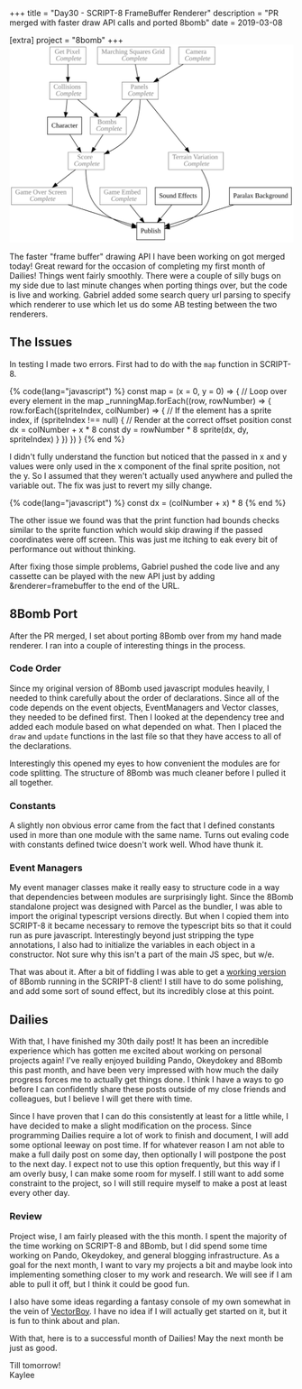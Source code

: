 +++
title = "Day30 - SCRIPT-8 FrameBuffer Renderer"
description = "PR merged with faster draw API calls and ported 8bomb"
date = 2019-03-08

[extra]
project = "8bomb"
+++
![Todo](./todo.svg)

The faster "frame buffer" drawing API I have been working on got merged today!
Great reward for the occasion of completing my first month of Dailies! Things
went fairly smoothly. There were a couple of silly bugs on my side due to last
minute changes when porting things over, but the code is live and working.
Gabriel added some search query url parsing to specify which renderer to use
which let us do some AB testing between the two renderers.

## The Issues

In testing I made two errors. First had to do with the `map` function in
SCRIPT-8. 

{% code(lang="javascript") %}
  const map = (x = 0, y = 0) => {
    // Loop over every element in the map
    _runningMap.forEach((row, rowNumber) => {
      row.forEach((spriteIndex, colNumber) => {
        // If the element has a sprite index,
        if (spriteIndex !== null) {
          // Render at the correct offset position
          const dx = colNumber + x * 8
          const dy = rowNumber * 8
          sprite(dx, dy, spriteIndex)
        }
      })
    })
  }
{% end %}

I didn't fully understand the function but noticed that the passed in
x and y values were only used in the x component of the final sprite position,
not the y. So I assumed that they weren't actually used anywhere and pulled the
variable out. The fix was just to revert my silly change.

{% code(lang="javascript") %}
const dx = (colNumber + x) * 8
{% end %}

The other issue we found was that the print function had bounds checks similar
to the sprite function which would skip drawing if the passed coordinates were
off screen. This was just me itching to eak every bit of performance out without
thinking.

After fixing those simple problems, Gabriel pushed the code live and any
cassette can be played with the new API just by adding &renderer=framebuffer to
the end of the URL.

## 8Bomb Port

After the PR merged, I set about porting 8Bomb over from my hand made renderer.
I ran into a couple of interesting things in the process.

### Code Order

Since my original version of 8Bomb used javascript modules heavily, I needed to
think carefully about the order of declarations. Since all of the code depends
on the event objects, EventManagers and Vector classes, they needed to be
defined first. Then I looked at the dependency tree and added each module based
on what depended on what. Then I placed the `draw` and `update` functions in the
last file so that they have access to all of the declarations.

Interestingly this opened my eyes to how convenient the modules are for code
splitting. The structure of 8Bomb was much cleaner before I pulled it all
together.

### Constants

A slightly non obvious error came from the fact that I defined constants used in
more than one module with the same name. Turns out evaling code with constants
defined twice doesn't work well. Whod have thunk it.

### Event Managers

My event manager classes make it really easy to structure code in a way that
dependencies between modules are surprisingly light. Since the 8Bomb standalone
project was designed with Parcel as the bundler, I was able to import the
original typescript versions directly. But when I copied them into SCRIPT-8 it
became necessary to remove the typescript bits so that it could run as pure
javascript. Interestingly beyond just stripping the type annotations, I also had
to initialize the variables in each object in a constructor. Not sure why this
isn't a part of the main JS spec, but w/e.

That was about it. After a bit of fiddling I was able to get a [working
version](https://script-8.github.io/?id=28ffa97d6a6a04a1d15bb191ed66322e) of
8Bomb running in the SCRIPT-8 client! I still have to do some polishing, and add
some sort of sound effect, but its incredibly close at this point.

## Dailies

With that, I have finished my 30th daily post! It has been an incredible
experience which has gotten me excited about working on personal projects again!
I've really enjoyed building Pando, Okeydokey and 8Bomb this past month, and
have been very impressed with how much the daily progress forces me to actually
get things done. I think I have a ways to go before I can confidently share
these posts outside of my close friends and colleagues, but I believe I will get
there with time.

Since I have proven that I can do this consistently at least for a little while,
I have decided to make a slight modification on the process. Since programming
Dailies require a lot of work to finish and document, I will add some optional
leeway on post time. If for whatever reason I am not able to make a full daily
post on some day, then optionally I will postpone the post to the next day. I
expect not to use this option frequently, but this way if I am overly busy, I
can make some room for myself. I still want to add some constraint to the
project, so I will still require myself to make a post at least every other day.

### Review

Project wise, I am fairly pleased with the this month. I spent the majority of
the time working on SCRIPT-8 and 8Bomb, but I did spend some time working on
Pando, Okeydokey, and general blogging infrastructure. As a goal for the next
month, I want to vary my projects a bit and maybe look into implementing
something closer to my work and research. We will see if I am able to pull it
off, but I think it could be good fun.

I also have some ideas regarding a fantasy console of my own somewhat in the
vein of [VectorBoy](https://davidjalbert.itch.io/vectorboy). I have no idea if I
will actually get started on it, but it is fun to think about and plan.

With that, here is to a successful month of Dailies! May the next month be just
as good.

Till tomorrow!  
Kaylee
